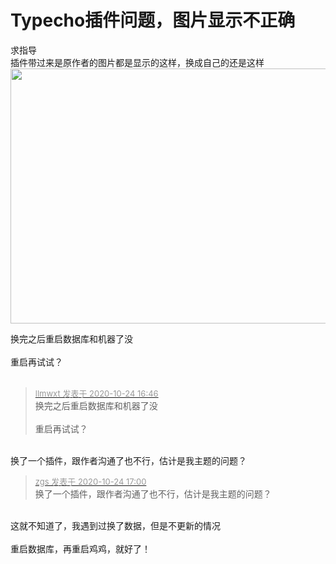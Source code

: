# Typecho插件问题，图片显示不正确


求指导<br />
插件带过来是原作者的图片都是显示的这样，换成自己的还是这样<br />
<img id="aimg_cOo6F" onclick="zoom(this, this.src, 0, 0, 0)" class="zoom" width="600" height="408" src="https://cdn.jsdelivr.net/gh/yolory/img@latest/2020/10/24/5960f551efe404c9fb878c1794b312f3.png" onmouseover="img_onmouseoverfunc(this)" onclick="zoom(this)" style="cursor:pointer" border="0" alt="" />

换完之后重启数据库和机器了没<br />
<br />
重启再试试？<br />
<br />
<img src="static/image/smiley/default/lol.gif" smilieid="12" border="0" alt="" /><img src="static/image/smiley/default/lol.gif" smilieid="12" border="0" alt="" /><img src="static/image/smiley/default/lol.gif" smilieid="12" border="0" alt="" />

<div class="quote"><blockquote><font size="2"><a href="https://www.hostloc.com/forum.php?mod=redirect&amp;goto=findpost&amp;pid=9346504&amp;ptid=757992" target="_blank"><font color="#999999">llmwxt 发表于 2020-10-24 16:46</font></a></font><br />
换完之后重启数据库和机器了没<br />
<br />
重启再试试？</blockquote></div><br />
换了一个插件，跟作者沟通了也不行，估计是我主题的问题？

<div class="quote"><blockquote><font size="2"><a href="https://www.hostloc.com/forum.php?mod=redirect&amp;goto=findpost&amp;pid=9346572&amp;ptid=757992" target="_blank"><font color="#999999">zgs 发表于 2020-10-24 17:00</font></a></font><br />
换了一个插件，跟作者沟通了也不行，估计是我主题的问题？</blockquote></div><br />
这就不知道了，我遇到过换了数据，但是不更新的情况<br />
<br />
重启数据库，再重启鸡鸡，就好了！<br />
<br />
<img src="static/image/smiley/default/lol.gif" smilieid="12" border="0" alt="" />
